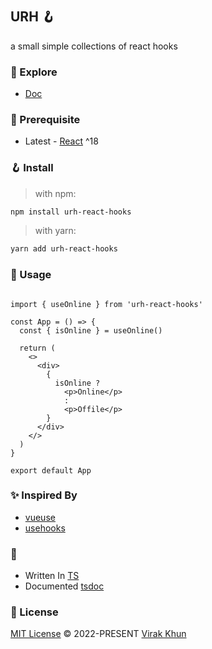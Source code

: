 #

## URH 🪝

a small simple collections of react hooks

### 🧪 Explore

- [Doc](https://urh-react-hooks.vercel.app/)

### 📖 Prerequisite

- Latest - [React](https://reactjs.org/) ^18

### 🪝 Install

> with npm:

```bash
npm install urh-react-hooks
```

> with yarn:

```bash
yarn add urh-react-hooks
```

### 💅 Usage

```tsx

import { useOnline } from 'urh-react-hooks'

const App = () => {
  const { isOnline } = useOnline()

  return (
    <>
      <div>
        {  
          isOnline ? 
            <p>Online</p>
            :
            <p>Offile</p>
        }
      </div>
    </>
  )
}

export default App
```

### ✨ Inspired By

- [vueuse](https://vueuse.org/)
- [usehooks](https://usehooks.com/)

### 🥷

- Written In [TS](https://www.typescriptlang.org/)
- Documented [tsdoc](https://tsdoc.org/)

### 📃 License

[MIT License](https://github.com/vueuse/vueuse/blob/main/LICENSE) © 2022-PRESENT [Virak Khun](https://github.com/virakkhun)
